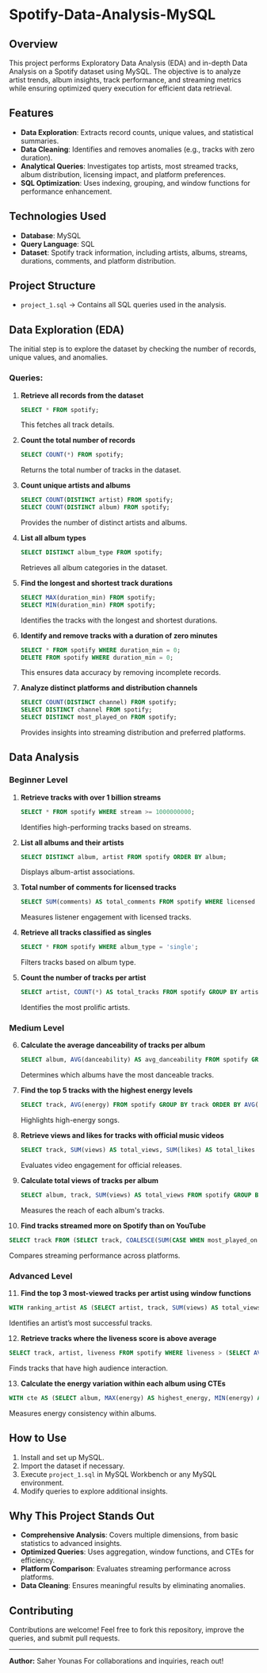 # Spotify-Data-Analysis-MySQL


## Overview
This project performs Exploratory Data Analysis (EDA) and in-depth Data Analysis on a Spotify dataset using MySQL. The objective is to analyze artist trends, album insights, track performance, and streaming metrics while ensuring optimized query execution for efficient data retrieval.

## Features
- **Data Exploration**: Extracts record counts, unique values, and statistical summaries.
- **Data Cleaning**: Identifies and removes anomalies (e.g., tracks with zero duration).
- **Analytical Queries**: Investigates top artists, most streamed tracks, album distribution, licensing impact, and platform preferences.
- **SQL Optimization**: Uses indexing, grouping, and window functions for performance enhancement.

## Technologies Used
- **Database**: MySQL
- **Query Language**: SQL
- **Dataset**: Spotify track information, including artists, albums, streams, durations, comments, and platform distribution.

## Project Structure
- `project_1.sql` → Contains all SQL queries used in the analysis.

## Data Exploration (EDA)
The initial step is to explore the dataset by checking the number of records, unique values, and anomalies.

### Queries:
1. **Retrieve all records from the dataset**
   ```sql
   SELECT * FROM spotify;
   ```
   This fetches all track details.

2. **Count the total number of records**
   ```sql
   SELECT COUNT(*) FROM spotify;
   ```
   Returns the total number of tracks in the dataset.

3. **Count unique artists and albums**
   ```sql
   SELECT COUNT(DISTINCT artist) FROM spotify;
   SELECT COUNT(DISTINCT album) FROM spotify;
   ```
   Provides the number of distinct artists and albums.

4. **List all album types**
   ```sql
   SELECT DISTINCT album_type FROM spotify;
   ```
   Retrieves all album categories in the dataset.

5. **Find the longest and shortest track durations**
   ```sql
   SELECT MAX(duration_min) FROM spotify;
   SELECT MIN(duration_min) FROM spotify;
   ```
   Identifies the tracks with the longest and shortest durations.

6. **Identify and remove tracks with a duration of zero minutes**
   ```sql
   SELECT * FROM spotify WHERE duration_min = 0;
   DELETE FROM spotify WHERE duration_min = 0;
   ```
   This ensures data accuracy by removing incomplete records.

7. **Analyze distinct platforms and distribution channels**
   ```sql
   SELECT COUNT(DISTINCT channel) FROM spotify;
   SELECT DISTINCT channel FROM spotify;
   SELECT DISTINCT most_played_on FROM spotify;
   ```
   Provides insights into streaming distribution and preferred platforms.

## Data Analysis
### Beginner Level
1. **Retrieve tracks with over 1 billion streams**
   ```sql
   SELECT * FROM spotify WHERE stream >= 1000000000;
   ```
   Identifies high-performing tracks based on streams.

2. **List all albums and their artists**
   ```sql
   SELECT DISTINCT album, artist FROM spotify ORDER BY album;
   ```
   Displays album-artist associations.

3. **Total number of comments for licensed tracks**
   ```sql
   SELECT SUM(comments) AS total_comments FROM spotify WHERE licensed = 1;
   ```
   Measures listener engagement with licensed tracks.

4. **Retrieve all tracks classified as singles**
   ```sql
   SELECT * FROM spotify WHERE album_type = 'single';
   ```
   Filters tracks based on album type.

5. **Count the number of tracks per artist**
   ```sql
   SELECT artist, COUNT(*) AS total_tracks FROM spotify GROUP BY artist ORDER BY total_tracks DESC;
   ```
   Identifies the most prolific artists.

### Medium Level
6. **Calculate the average danceability of tracks per album**
   ```sql
   SELECT album, AVG(danceability) AS avg_danceability FROM spotify GROUP BY album ORDER BY avg_danceability DESC;
   ```
   Determines which albums have the most danceable tracks.

7. **Find the top 5 tracks with the highest energy levels**
   ```sql
   SELECT track, AVG(energy) FROM spotify GROUP BY track ORDER BY AVG(energy) DESC LIMIT 5;
   ```
   Highlights high-energy songs.

8. **Retrieve views and likes for tracks with official music videos**
   ```sql
   SELECT track, SUM(views) AS total_views, SUM(likes) AS total_likes FROM spotify WHERE official_video = 1 GROUP BY track ORDER BY total_views DESC;
   ```
   Evaluates video engagement for official releases.

9. **Calculate total views of tracks per album**
   ```sql
   SELECT album, track, SUM(views) AS total_views FROM spotify GROUP BY album, track ORDER BY total_views DESC;
   ```
   Measures the reach of each album's tracks.

10. **Find tracks streamed more on Spotify than on YouTube**
   ```sql
   SELECT track FROM (SELECT track, COALESCE(SUM(CASE WHEN most_played_on = 'YouTube' THEN stream END), 0) AS streamed_on_youtube, COALESCE(SUM(CASE WHEN most_played_on = 'Spotify' THEN stream END), 0) AS streamed_on_spotify FROM spotify GROUP BY track) AS t1 WHERE streamed_on_spotify > streamed_on_youtube AND streamed_on_youtube <> 0;
   ```
   Compares streaming performance across platforms.

### Advanced Level
11. **Find the top 3 most-viewed tracks per artist using window functions**
   ```sql
   WITH ranking_artist AS (SELECT artist, track, SUM(views) AS total_views, DENSE_RANK() OVER (PARTITION BY artist ORDER BY SUM(views) DESC) AS rank FROM spotify GROUP BY artist, track) SELECT * FROM ranking_artist WHERE rank <= 3;
   ```
   Identifies an artist’s most successful tracks.

12. **Retrieve tracks where the liveness score is above average**
   ```sql
   SELECT track, artist, liveness FROM spotify WHERE liveness > (SELECT AVG(liveness) FROM spotify);
   ```
   Finds tracks that have high audience interaction.

13. **Calculate the energy variation within each album using CTEs**
   ```sql
   WITH cte AS (SELECT album, MAX(energy) AS highest_energy, MIN(energy) AS lowest_energy FROM spotify GROUP BY album) SELECT album, highest_energy - lowest_energy AS energy_difference FROM cte ORDER BY energy_difference DESC;
   ```
   Measures energy consistency within albums.

## How to Use
1. Install and set up MySQL.
2. Import the dataset if necessary.
3. Execute `project_1.sql` in MySQL Workbench or any MySQL environment.
4. Modify queries to explore additional insights.

## Why This Project Stands Out
- **Comprehensive Analysis**: Covers multiple dimensions, from basic statistics to advanced insights.
- **Optimized Queries**: Uses aggregation, window functions, and CTEs for efficiency.
- **Platform Comparison**: Evaluates streaming performance across platforms.
- **Data Cleaning**: Ensures meaningful results by eliminating anomalies.

## Contributing
Contributions are welcome! Feel free to fork this repository, improve the queries, and submit pull requests.

---
**Author:** Saher Younas
For collaborations and inquiries, reach out!

